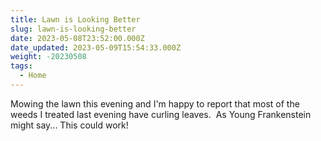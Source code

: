 ```yaml
---
title: Lawn is Looking Better
slug: lawn-is-looking-better
date: 2023-05-08T23:52:00.000Z
date_updated: 2023-05-09T15:54:33.000Z
weight: -20230508
tags:
  - Home
---
```


Mowing the lawn this evening and I'm happy to report that most of the weeds I treated last evening have curling leaves.  As Young Frankenstein might say... This could work!
